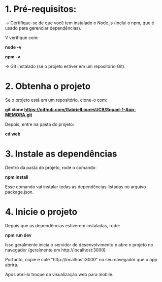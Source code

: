 # 1. Pré-requisitos:
-> Certifique-se de que você tem instalado o Node.js (inclui o npm, que é usado para gerenciar dependências).

V verifique com:

**node -v**

**npm -v**

-> Git instalado (se o projeto estiver em um repositório Git).

# 2. Obtenha o projeto
Se o projeto está em um repositório, clone-o com:

**git clone https://github.com/GabrielLouresUCB/Squad-1-App-MEMORA.git**

Depois, entre na pasta do projeto:

**cd web**

# 3. Instale as dependências
Dentro da pasta do projeto, rode o comando:

**npm install**

Esse comando vai instalar todas as dependências listadas no arquivo package.json.

# 4. Inicie o projeto
Depois que as dependências estiverem instaladas, rode:

**npm run dev**

Isso geralmente inicia o servidor de desenvolvimento e abre o projeto no navegador (geralmente em http://localhost:3000)

Portanto, copie e cole "http://localhost:3000" no seu navegador que o app abrirá.

Após abrí-lo troque da visualização web para mobile.
